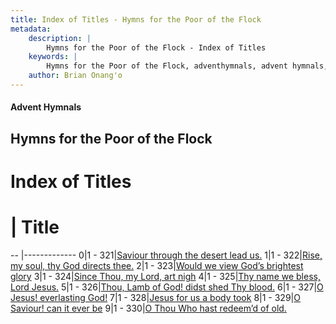 ```yaml
---
title: Index of Titles - Hymns for the Poor of the Flock
metadata:
    description: |
        Hymns for the Poor of the Flock - Index of Titles
    keywords: |
        Hymns for the Poor of the Flock, adventhymnals, advent hymnals, index
    author: Brian Onang'o
---
```


#### Advent Hymnals

## Hymns for the Poor of the Flock

# Index of Titles
# | Title                        
-- |-------------
0|1 - 321|[Saviour through the desert lead us.](/301-400/321-330/01.Saviour-through-the-desert-lead-us)
1|1 - 322|[Rise, my soul, thy God directs thee.](/301-400/321-330/02.Rise,-my-soul,-thy-God-directs-thee)
2|1 - 323|[Would we view God’s brightest glory](/301-400/321-330/03.Would-we-view-God’s-brightest-glory)
3|1 - 324|[Since Thou, my Lord, art nigh](/301-400/321-330/04.Since-Thou,-my-Lord,-art-nigh)
4|1 - 325|[Thy name we bless, Lord Jesus.](/301-400/321-330/05.Thy-name-we-bless,-Lord-Jesus)
5|1 - 326|[Thou, Lamb of God! didst shed Thy blood.](/301-400/321-330/06.Thou,-Lamb-of-God!-didst-shed-Thy-blood)
6|1 - 327|[O Jesus! everlasting God!](/301-400/321-330/07.O-Jesus!-everlasting-God!)
7|1 - 328|[Jesus for us a body took](/301-400/321-330/08.Jesus-for-us-a-body-took)
8|1 - 329|[O Saviour! can it ever be](/301-400/321-330/09.O-Saviour!-can-it-ever-be)
9|1 - 330|[O Thou Who hast redeem’d of old.](/301-400/321-330/10.O-Thou-Who-hast-redeem’d-of-old)
